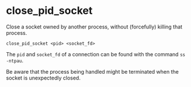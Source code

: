 # close\_pid\_socket

Close a socket owned by another process, without (forcefully) killing that process.

```
close_pid_socket <pid> <socket_fd>
```

The `pid` and `socket_fd` of a connection can be found with the command `ss -ntpau`.

Be aware that the process being handled might be terminated when the socket is unexpectedly
closed.
